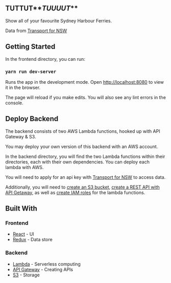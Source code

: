 ## TUTTUT**_TUUUUT_**

Show all of your favourite Sydney Harbour Ferries.

Data from [Transport for NSW](https://opendata.transport.nsw.gov.au/)

## Getting Started

In the frontend directory, you can run:

### `yarn run dev-server`

Runs the app in the development mode.
Open [http://localhost:8080](http://localhost:8080) to view it in the browser.

The page will reload if you make edits.
You will also see any lint errors in the console.

## Deploy Backend

The backend consists of two AWS Lambda functions, hooked up with API Gateway & S3.

You may deploy your own version of this backend with an AWS account.

In the backend directory, you will find the two Lambda functions within their directories, each with their own dependencies. 
You can deploy each lambda with AWS.

You will need to apply for an api key with [Transport for NSW](https://opendata.transport.nsw.gov.au/get-started) to access data.

Additionally, you will need to [create an S3 bucket](https://docs.aws.amazon.com/AmazonS3/latest/gsg/CreatingABucket.html), [create a REST API with API Getaway](https://docs.aws.amazon.com/apigateway/latest/developerguide/how-to-create-api.html), as well as [create IAM roles](https://docs.aws.amazon.com/lambda/latest/dg/lambda-intro-execution-role.html) for the lambda functions.

## Built With

### Frontend
* [React](https://reactjs.org/) - UI
* [Redux](https://react-redux.js.org/) - Data store

### Backend
* [Lambda](https://docs.aws.amazon.com/lambda/index.html) - Serverless computing
* [API Gateway](https://docs.aws.amazon.com/apigateway/index.html) - Creating APIs
* [S3](https://docs.aws.amazon.com/s3/index.html) - Storage
